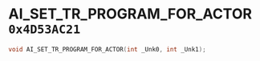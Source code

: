 # AI_SET_TR_PROGRAM_FOR_ACTOR `0x4D53AC21`

```cpp
void AI_SET_TR_PROGRAM_FOR_ACTOR(int _Unk0, int _Unk1);
```